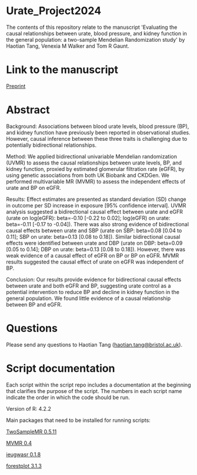 # Urate_Project2024

The contents of this repository relate to the manuscript 'Evaluating the causal relationships between urate, blood pressure, and kidney function in the general population: a two-sample Mendelian Randomization study' by Haotian Tang, Venexia M Walker and Tom R Gaunt.

# Link to the manuscript

[Preprint](https://www.medrxiv.org/content/10.1101/2024.04.25.24306305v1)

# Abstract

Background: Associations between blood urate levels, blood pressure (BP), and kidney function have previously been reported in observational studies. However, causal inference between these three traits is challenging due to potentially bidirectional relationships. 

Method: We applied bidirectional univariable Mendelian randomization (UVMR) to assess the causal relationships between urate levels, BP, and kidney function, proxied by estimated glomerular filtration rate (eGFR), by using genetic associations from both UK Biobank and CKDGen. We performed multivariable MR (MVMR) to assess the independent effects of urate and BP on eGFR. 

Results: Effect estimates are presented as standard deviation (SD) change in outcome per SD increase in exposure [95% confidence interval]. UVMR analysis suggested a bidirectional causal effect between urate and eGFR (urate on log(eGFR): beta=-0.10 [-0.22 to 0.02]; log(eGFR) on urate: beta=-0.11 [-0.17 to -0.04]). There was also strong evidence of bidirectional causal effects between urate and SBP (urate on SBP: beta=0.08 [0.04 to 0.11]; SBP on urate: beta=0.13 [0.08 to 0.18]). Similar bidirectional causal effects were identified between urate and DBP (urate on DBP: beta=0.09 [0.05 to 0.14]; DBP on urate: beta=0.13 [0.08 to 0.18]). However, there was weak evidence of a causal effect of eGFR on BP or BP on eGFR. MVMR results suggested the causal effect of urate on eGFR was independent of BP. 

Conclusion: Our results provide evidence for bidirectional causal effects between urate and both eGFR and BP, suggesting urate control as a potential intervention to reduce BP and decline in kidney function in the general population. We found little evidence of a causal relationship between BP and eGFR.

# Questions
Please send any questions to Haotian Tang (haotian.tang@bristol.ac.uk).

# Script documentation

Each script within the script repo includes a documentation at the beginning that clarifies the purpose of the script. The numbers in each script name indicate the order in which the code should be run.

Version of R: 4.2.2

Main packages that need to be installed for running scripts: 

[TwoSampleMR 0.5.11](https://github.com/MRCIEU/TwoSampleMR)

[MVMR 0.4](https://github.com/WSpiller/MVMR)

[ieugwasr 0.1.8](https://mrcieu.github.io/ieugwasr)

[forestplot 3.1.3](https://github.com/gforge/forestplot)
